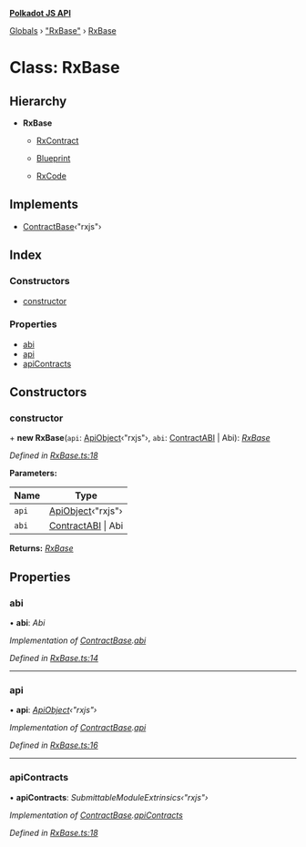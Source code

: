 **[Polkadot JS API](../README.md)**

[Globals](../globals.md) › [&quot;RxBase&quot;](../modules/_rxbase_.md) › [RxBase](_rxbase_.rxbase.md)

# Class: RxBase

## Hierarchy

* **RxBase**

  * [RxContract](_rxcontract_.rxcontract.md)

  * [Blueprint](_rxblueprint_.blueprint.md)

  * [RxCode](_rxcode_.rxcode.md)

## Implements

* [ContractBase](../interfaces/_types_.contractbase.md)‹"rxjs"›

## Index

### Constructors

* [constructor](_rxbase_.rxbase.md#constructor)

### Properties

* [abi](_rxbase_.rxbase.md#abi)
* [api](_rxbase_.rxbase.md#api)
* [apiContracts](_rxbase_.rxbase.md#apicontracts)

## Constructors

###  constructor

\+ **new RxBase**(`api`: [ApiObject](../modules/_types_.md#apiobject)‹"rxjs"›, `abi`: [ContractABI](../interfaces/_types_.contractabi.md) | Abi): *[RxBase](_rxbase_.rxbase.md)*

*Defined in [RxBase.ts:18](https://github.com/polkadot-js/api/blob/1584100/packages/api-contract/src/RxBase.ts#L18)*

**Parameters:**

Name | Type |
------ | ------ |
`api` | [ApiObject](../modules/_types_.md#apiobject)‹"rxjs"› |
`abi` | [ContractABI](../interfaces/_types_.contractabi.md) &#124; Abi |

**Returns:** *[RxBase](_rxbase_.rxbase.md)*

## Properties

###  abi

• **abi**: *Abi*

*Implementation of [ContractBase](../interfaces/_types_.contractbase.md).[abi](../interfaces/_types_.contractbase.md#abi)*

*Defined in [RxBase.ts:14](https://github.com/polkadot-js/api/blob/1584100/packages/api-contract/src/RxBase.ts#L14)*

___

###  api

• **api**: *[ApiObject](../modules/_types_.md#apiobject)‹"rxjs"›*

*Implementation of [ContractBase](../interfaces/_types_.contractbase.md).[api](../interfaces/_types_.contractbase.md#api)*

*Defined in [RxBase.ts:16](https://github.com/polkadot-js/api/blob/1584100/packages/api-contract/src/RxBase.ts#L16)*

___

###  apiContracts

• **apiContracts**: *SubmittableModuleExtrinsics‹"rxjs"›*

*Implementation of [ContractBase](../interfaces/_types_.contractbase.md).[apiContracts](../interfaces/_types_.contractbase.md#apicontracts)*

*Defined in [RxBase.ts:18](https://github.com/polkadot-js/api/blob/1584100/packages/api-contract/src/RxBase.ts#L18)*